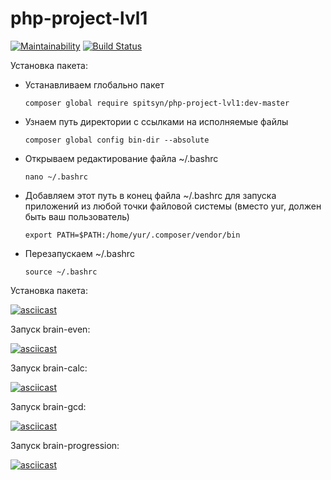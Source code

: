 # php-project-lvl1
[![Maintainability](https://api.codeclimate.com/v1/badges/27bcc9e38fe1b32f0d50/maintainability)](https://codeclimate.com/github/yuriySpitsyn/php-project-lvl1/maintainability)
[![Build Status](https://travis-ci.org/yuriySpitsyn/php-project-lvl1.svg?branch=master)](https://travis-ci.org/yuriySpitsyn/php-project-lvl1)

Установка пакета:

- Устанавливаем глобально пакет
	 
	`composer global require spitsyn/php-project-lvl1:dev-master`
	
- Узнаем путь директории с ссылками на исполняемые файлы

	`composer global config bin-dir --absolute`

- Открываем редактирование файла ~/.bashrc

	`nano ~/.bashrc`

- Добавляем этот путь в конец файла ~/.bashrc для запуска приложений из любой точки файловой системы (вместо yur, должен быть ваш пользователь)

	`export PATH=$PATH:/home/yur/.composer/vendor/bin`
 
- Перезапускаем ~/.bashrc

	`source ~/.bashrc`

Установка пакета:

[![asciicast](https://asciinema.org/a/322133.svg)](https://asciinema.org/a/322133)

Запуск brain-even:

[![asciicast](https://asciinema.org/a/322135.svg)](https://asciinema.org/a/322135)

Запуск brain-calc:

[![asciicast](https://asciinema.org/a/322137.svg)](https://asciinema.org/a/322137)

Запуск brain-gcd:

[![asciicast](https://asciinema.org/a/322153.svg)](https://asciinema.org/a/322153)

Запуск brain-progression:

[![asciicast](https://asciinema.org/a/322502.svg)](https://asciinema.org/a/322502)